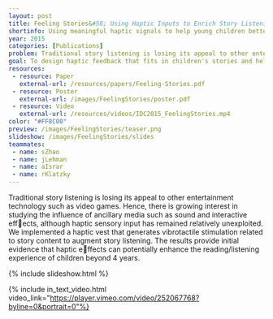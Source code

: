 ```yaml
---
layout: post
title: Feeling Stories&#58; Using Haptic Inputs to Enrich Story Listening for Young Children
shortinfo: Using meaningful haptic signals to help young children better understand stories.
year: 2015
categories: [Publications]
problem: Traditional story listening is losing its appeal to other entertainment technology such as video games. How can haptic feedback help children maintain interest in stories they listen to?
goal: To design haptic feedback that fits in children's stories and helps them better focus on the stories they listen to.
resources:
 - resource: Paper
   external-url: /resources/papers/Feeling-Stories.pdf
 - resource: Poster
   external-url: /images/FeelingStories/poster.pdf
 - resource: Video
   external-url: /resources/videos/IDC2015_FeelingStories.mp4
color: "#FF8C00"
preview: /images/FeelingStories/teaser.png
slideshow: /images/FeelingStories/slides
teammates:
 - name: sZhao
 - name: jLehman
 - name: aIsrar
 - name: rKlatzky
---
```


Traditional story listening is losing its appeal to other entertainment technology such as video games. Hence, there is growing interest in studying the influence of ancillary media such as sound and interactive effects, although haptic sensory input has remained relatively unexploited. We implemented a haptic vest that generates vibrotactile stimulation related to story content to augment story listening. The results provide initial evidence that haptic effects can potentially enhance the reading/listening experience of children beyond 4 years.

{% include slideshow.html %}

{% include in_text_video.html video_link="https://player.vimeo.com/video/252067768?byline=0&portrait=0"%}
